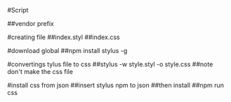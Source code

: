 #Script



##vendor prefix

#creating file
##index.styl
##index.css

#download global
##npm install stylus -g

#convertings tylus file to css
##stylus -w style.styl -o style.css
##note don't make the css file

#install css from json
##insert stylus npm to json
##then install 
##npm run css